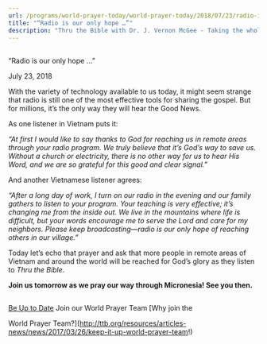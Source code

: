 ```yaml
---
url: /programs/world-prayer-today/world-prayer-today/2018/07/23/radio-is-our-only-hope
title: "“Radio is our only hope …”"
description: "Thru the Bible with Dr. J. Vernon McGee - Taking the whole Word to the whole world"
---
```







## 
 “Radio is our only hope …”


July 23, 2018




With the variety of technology available to us today, it might seem strange that radio is still one of the most effective tools for sharing the gospel. But for millions, it’s the only way they will hear the Good News. 


As one listener in Vietnam puts it:


*“At first I would like to say thanks to God for reaching us in remote areas through your radio program. We truly believe that it’s God’s way to save us. Without a church or electricity, there is no other way for us to hear His Word, and we are so grateful for this good and clear signal.”*


And another Vietnamese listener agrees:


*“After a long day of work, I turn on our radio in the evening and our family gathers to listen to your program. Your teaching is very effective; it’s changing me from the inside out. We live in the mountains where life is difficult, but your words encourage me to serve the Lord and care for my neighbors. Please keep broadcasting—radio is our only hope of reaching others in our village.”*


Today let’s echo that prayer and ask that more people in remote areas of Vietnam and around the world will be reached for God’s glory as they listen to *Thru the Bible*. 


**Join us tomorrow as we pray our way through Micronesia! See you then.**







## 




[Be Up to Date](http://feeds.feedburner.com/WorldPrayerToday "World Prayer Today RSS Feed")
Join our World Prayer Team
[Why join the  

World Prayer Team?](http://ttb.org/resources/articles-news/news/2017/03/26/keep-it-up-world-prayer-team!)




